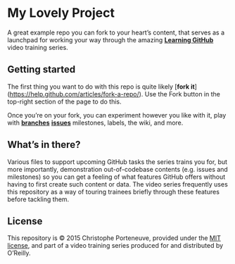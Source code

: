 My Lovely Project
=================

A great example repo you can fork to your heart’s content, that serves as a launchpad for working your way through the amazing **[Learning GitHub](http://shop.oreilly.com/category/videos/programming.do)** video training series.

## Getting started

The first thing you want to do with this repo is quite likely [**fork it**] (https://help.github.com/articles/fork-a-repo/). Use the Fork button in the top-right section of the page to do this.

Once you’re on your fork, you can experiment however you like with it, play with 
[**branches**](https://help.github.com/articles/managing-branches-in-your-repository/)
[**issues**](https://help.github.com/articles/creating-an-issue/)
milestones, labels, the wiki, and more.

## What’s in there?

Various files to support upcoming GitHub tasks the series trains you for, but more importantly, demonstration out-of-codebase contents (e.g. issues and milestones) so you can get a feeling of what features GitHub offers without having to first create such content or data.  The video series frequently uses this repository as a way of touring trainees briefly through these features before tackling them.

## License

This repository is © 2015 Christophe Porteneuve, provided under the [MIT license](LICENSE), and part of a video training series produced for and distributed by O’Reilly.
